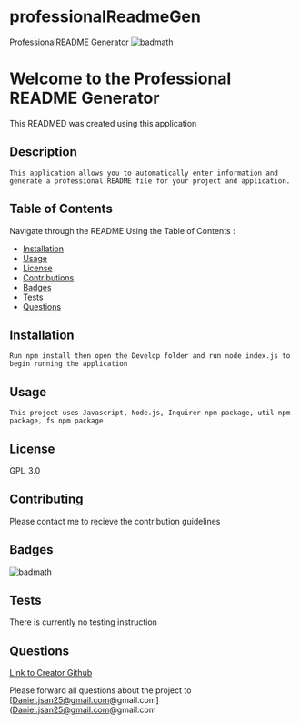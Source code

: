 # professionalReadmeGen
 ProfessionalREADME Generator
   ![badmath](https://img.shields.io/badge/license-GPL_3.0-green)

  # Welcome to the Professional README Generator
  This READMED was created using this application 

  ## Description
    This application allows you to automatically enter information and generate a professional README file for your project and application. 

  ## Table of Contents
  Navigate through the README Using the Table of Contents : 

  * [Installation](#installation)
  * [Usage](#usage)
  * [License](#license)
  * [Contributions](#contributing)
  * [Badges](#badges)
  * [Tests](#tests)
  * [Questions](#questions)

  ## Installation
    Run npm install then open the Develop folder and run node index.js to begin running the application 

  ## Usage
    This project uses Javascript, Node.js, Inquirer npm package, util npm package, fs npm package

  ## License
  GPL_3.0

  ## Contributing
  Please contact me to recieve the contribution guidelines

  ## Badges
 ![badmath](https://img.shields.io/badge/license-GPL_3.0-green)  

  ## Tests
  There is currently no testing instruction

  ## Questions
  [Link to Creator Github](https://github.com/dannyjs25)

  Please forward all questions about the project to [Daniel.jsan25@gmail.com@gmail.com](Daniel.jsan25@gmail.com@gmail.com
